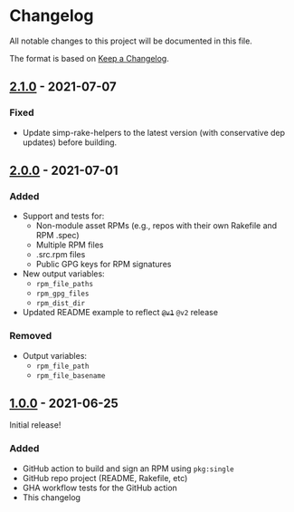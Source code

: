 # Changelog

All notable changes to this project will be documented in this file.

The format is based on [Keep a Changelog](https://keepachangelog.com/en/1.0.0/).


<!--
## [Unreleased]

### Added

### Changed

### Fixed

### Removed
-->

## [2.1.0] - 2021-07-07

### Fixed

- Update simp-rake-helpers to the latest version (with conservative dep
  updates) before building.

<!--
### Added

### Changed

### Removed
-->

## [2.0.0] - 2021-07-01

### Added

- Support and tests for:
  - Non-module asset RPMs (e.g., repos with their own Rakefile and RPM .spec)
  - Multiple RPM files
  - .src.rpm files
  - Public GPG keys for RPM signatures
- New output variables:
  - `rpm_file_paths`
  - `rpm_gpg_files`
  - `rpm_dist_dir`
- Updated README example to reflect ~~`@v1`~~ `@v2` release

### Removed

- Output variables:
  - `rpm_file_path`
  - `rpm_file_basename`


## [1.0.0] - 2021-06-25

Initial release!

### Added

- GitHub action to build and sign an RPM using `pkg:single`
- GitHub repo project (README, Rakefile, etc)
- GHA workflow tests for the GitHub action
- This changelog

[1.0.0]: https://github.com/simp/github-action-build-and-sign-pkg-single-rpm/releases/tag/1.0.0
[2.0.0]: https://github.com/simp/github-action-build-and-sign-pkg-single-rpm/compare/1.0.0...2.0.0
[2.1.0]: https://github.com/simp/github-action-build-and-sign-pkg-single-rpm/compare/2.0.0...2.1.0
[Unreleased]: https://github.com/simp/github-action-build-and-sign-pkg-single-rpm/compare/2.1.0...HEAD
